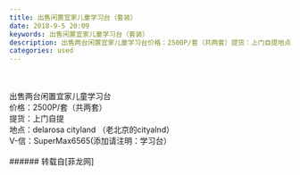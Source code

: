 ```yaml
---
title: 出售闲置宜家儿童学习台（套装）
date: 2018-9-5 20:09
keywords: 出售闲置宜家儿童学习台（套装）
description: 出售两台闲置宜家儿童学习台价格：2500P/套（共两套）提货：上门自提地点：delarosa cityland （老北京的cityalnd）V-信：SuperMax6565(添加请注明：学习台）
categories: used
---
```

<td class="t_f" id="postmessage_1731909">

<br/>
<br/>
出售两台闲置宜家儿童学习台<br/>
价格：2500P/套（共两套）<br/>
提货：上门自提<br/>
地点：delarosa cityland （老北京的cityalnd）<br/>
V-信：SuperMax6565(添加请注明：学习台）<br/>
<br/>
</td>
###### 转载自[菲龙网]